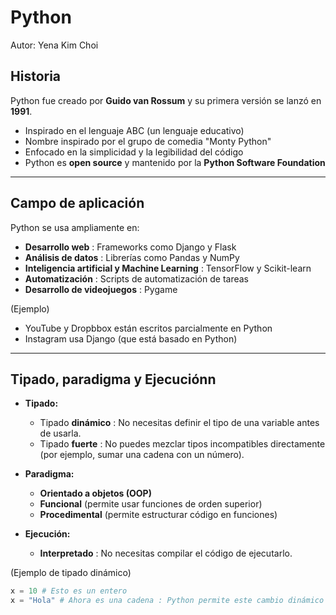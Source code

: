 # Python
Autor: Yena Kim Choi

## Historia
Python fue creado por **Guido van Rossum** y su primera versión se lanzó en **1991**.
- Inspirado en el lenguaje ABC (un lenguaje educativo)
- Nombre inspirado por el grupo de comedia "Monty Python"
- Enfocado en la simplicidad y la legibilidad del código
- Python es **open source** y mantenido por la **Python Software Foundation**

---

## Campo de aplicación
Python se usa ampliamente en:
- **Desarrollo web** : Frameworks como Django y Flask
- **Análisis de datos** : Librerías como Pandas y NumPy
- **Inteligencia artificial y Machine Learning** : TensorFlow y Scikit-learn
- **Automatización** : Scripts de automatización de tareas
- **Desarrollo de videojuegos** : Pygame

(Ejemplo)
- YouTube y Dropbbox están escritos parcialmente en Python
- Instagram usa Django (que está basado en Python)

---

## Tipado, paradigma y Ejecuciónn
- **Tipado:**
    - Tipado **dinámico** : No necesitas definir el tipo de una variable antes de usarla.
    - Tipado **fuerte** : No puedes mezclar tipos incompatibles directamente (por ejemplo, sumar una cadena con un número).
    
- **Paradigma:**
    - **Orientado a objetos (OOP)**
    - **Funcional** (permite usar funciones de orden superior)
    - **Procedimental** (permite estructurar código en funciones)
  
- **Ejecución:**
    - **Interpretado** : No necesitas compilar el código de ejecutarlo.
 
(Ejemplo de tipado dinámico)
```python
x = 10 # Esto es un entero
x = "Hola" # Ahora es una cadena : Python permite este cambio dinámico

